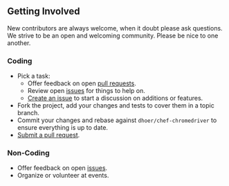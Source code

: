 ## Getting Involved

New contributors are always welcome, when it doubt please ask questions. We strive to be an open and welcoming 
community. Please be nice to one another.

### Coding

* Pick a task:
  * Offer feedback on open [pull requests](https://github.com/dhoer/chef-chromedriver/pulls).
  * Review open [issues](https://github.com/dhoer/chef-chromedriver/issues) for things to help on.
  * [Create an issue](https://github.com/dhoer/chef-chromedriver/issues/new) to start a discussion on additions or features.
* Fork the project, add your changes and tests to cover them in a topic branch.
* Commit your changes and rebase against `dhoer/chef-chromedriver` to ensure everything is up to date.
* [Submit a pull request](https://github.com/dhoer/chef-chromedriver/compare/).

### Non-Coding

* Offer feedback on open [issues](https://github.com/dhoer/chef-chromedriver/issues).
* Organize or volunteer at events.
